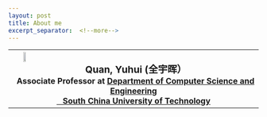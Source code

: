 ```yaml
---
layout: post
title: About me
excerpt_separator:  <!--more-->
---
```


<table>
<tbody>
<tr>
<th><img src="https://yanzhao.scut.edu.cn/public/GetPhotoFile.aspx?file=iPEeevCNsCC!B844T52Ngbkgkx4UZmEybWCKTKn9WTD6RRIAZICsH4YHzmYpYWgJ" alt="" align="left" style="width:10%;height:auto" /><br />
<span style="font-size: 120%;"><strong> &ensp;Quan, Yuhui</strong> (全宇晖） </span><br />
<span style="font-size: 100%;"> &ensp;Associate Professor at <a href="http://www.scut.edu.cn/cs/">Department of Computer Science and Engineering</a></span><br />
<span style="font-size: 100%;"> <a href="https://www.scut.edu.cn">&ensp;  South China University of Technology</a><br />
</span></th>
</tr>
</tbody>
</table>

